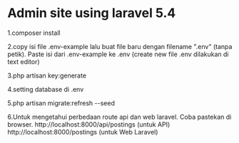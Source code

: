 # Admin site using laravel 5.4

1.composer install

2.copy isi file .env-example lalu buat file baru dengan filename ".env" (tanpa petik). Paste isi dari .env-example ke .env (create new file .env dilakukan di text editor)

3.php artisan key:generate

4.setting database di .env

5.php artisan migrate:refresh --seed

6.Untuk mengetahui perbedaan route api dan web laravel. Coba pastekan di browser. 
http://localhost:8000/api/postings (untuk API) 
http://localhost:8000/postings (untuk Web Laravel)
